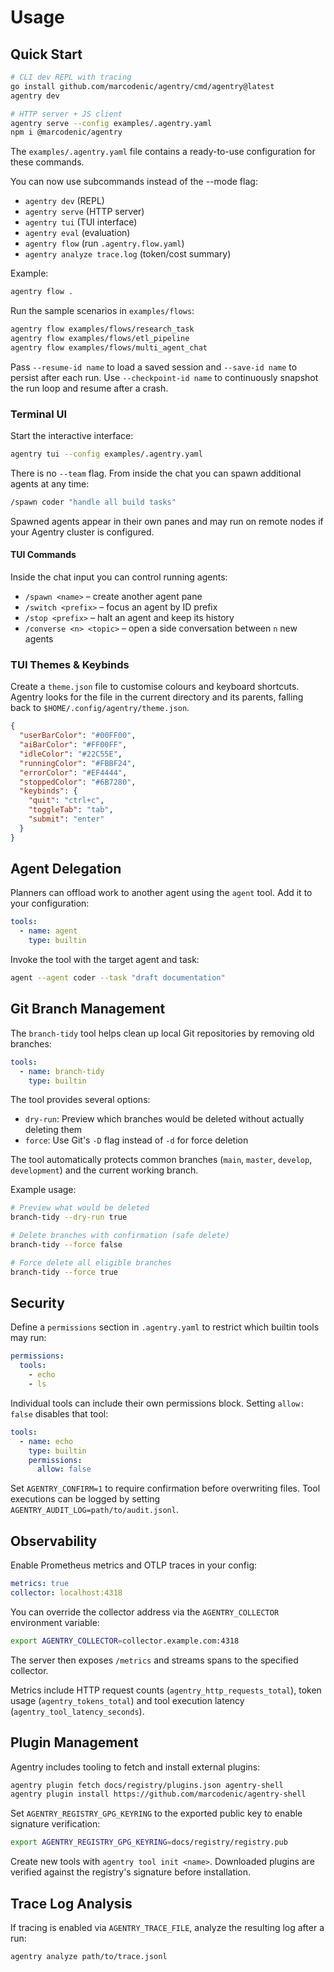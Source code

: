 # Usage

## Quick Start

```bash
# CLI dev REPL with tracing
go install github.com/marcodenic/agentry/cmd/agentry@latest
agentry dev

# HTTP server + JS client
agentry serve --config examples/.agentry.yaml
npm i @marcodenic/agentry
```

The `examples/.agentry.yaml` file contains a ready-to-use configuration for these commands.

You can now use subcommands instead of the --mode flag:

- `agentry dev` (REPL)
- `agentry serve` (HTTP server)
- `agentry tui` (TUI interface)
- `agentry eval` (evaluation)
- `agentry flow` (run `.agentry.flow.yaml`)
- `agentry analyze trace.log` (token/cost summary)

Example:

```bash
agentry flow .
```

Run the sample scenarios in `examples/flows`:

```bash
agentry flow examples/flows/research_task
agentry flow examples/flows/etl_pipeline
agentry flow examples/flows/multi_agent_chat
```

Pass `--resume-id name` to load a saved session and `--save-id name` to persist after each run.
Use `--checkpoint-id name` to continuously snapshot the run loop and resume after a crash.

### Terminal UI

Start the interactive interface:

```bash
agentry tui --config examples/.agentry.yaml
```

There is no `--team` flag. From inside the chat you can spawn additional agents at any time:

```bash
/spawn coder "handle all build tasks"
```

Spawned agents appear in their own panes and may run on remote nodes if your Agentry cluster is configured.

#### TUI Commands

Inside the chat input you can control running agents:

- `/spawn <name>` – create another agent pane
- `/switch <prefix>` – focus an agent by ID prefix
- `/stop <prefix>` – halt an agent and keep its history
- `/converse <n> <topic>` – open a side conversation between `n` new agents

### TUI Themes & Keybinds

Create a `theme.json` file to customise colours and keyboard shortcuts. Agentry looks for the file in the current directory and its parents, falling back to `$HOME/.config/agentry/theme.json`.

```json
{
  "userBarColor": "#00FF00",
  "aiBarColor": "#FF00FF",
  "idleColor": "#22C55E",
  "runningColor": "#FBBF24",
  "errorColor": "#EF4444",
  "stoppedColor": "#6B7280",
  "keybinds": {
    "quit": "ctrl+c",
    "toggleTab": "tab",
    "submit": "enter"
  }
}
```

## Agent Delegation

Planners can offload work to another agent using the `agent` tool. Add it to
your configuration:

```yaml
tools:
  - name: agent
    type: builtin
```

Invoke the tool with the target agent and task:

```bash
agent --agent coder --task "draft documentation"
```

## Git Branch Management

The `branch-tidy` tool helps clean up local Git repositories by removing old branches:

```yaml
tools:
  - name: branch-tidy
    type: builtin
```

The tool provides several options:

- `dry-run`: Preview which branches would be deleted without actually deleting them
- `force`: Use Git's `-D` flag instead of `-d` for force deletion

The tool automatically protects common branches (`main`, `master`, `develop`, `development`) and the current working branch.

Example usage:

```bash
# Preview what would be deleted
branch-tidy --dry-run true

# Delete branches with confirmation (safe delete)
branch-tidy --force false

# Force delete all eligible branches
branch-tidy --force true
```

## Security

Define a `permissions` section in `.agentry.yaml` to restrict which builtin tools may run:

```yaml
permissions:
  tools:
    - echo
    - ls
```

Individual tools can include their own permissions block. Setting `allow: false` disables that tool:

```yaml
tools:
  - name: echo
    type: builtin
    permissions:
      allow: false
```

Set `AGENTRY_CONFIRM=1` to require confirmation before overwriting files. Tool executions can be logged by setting `AGENTRY_AUDIT_LOG=path/to/audit.jsonl`.

## Observability

Enable Prometheus metrics and OTLP traces in your config:

```yaml
metrics: true
collector: localhost:4318
```

You can override the collector address via the `AGENTRY_COLLECTOR` environment
variable:

```bash
export AGENTRY_COLLECTOR=collector.example.com:4318
```

The server then exposes `/metrics` and streams spans to the specified collector.

Metrics include HTTP request counts (`agentry_http_requests_total`),
token usage (`agentry_tokens_total`) and tool execution latency
(`agentry_tool_latency_seconds`).

## Plugin Management

Agentry includes tooling to fetch and install external plugins:

```bash
agentry plugin fetch docs/registry/plugins.json agentry-shell
agentry plugin install https://github.com/marcodenic/agentry-shell
```

Set `AGENTRY_REGISTRY_GPG_KEYRING` to the exported public key to enable
signature verification:

```bash
export AGENTRY_REGISTRY_GPG_KEYRING=docs/registry/registry.pub
```

Create new tools with `agentry tool init <name>`. Downloaded plugins are verified against the registry's signature before installation.

## Trace Log Analysis

If tracing is enabled via `AGENTRY_TRACE_FILE`, analyze the resulting log after a run:

```bash
agentry analyze path/to/trace.jsonl
```
